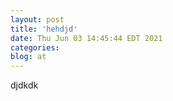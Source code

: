 ```yaml
---
layout: post
title: 'hehdjd'
date: Thu Jun 03 14:45:44 EDT 2021
categories: 
blog: at
---
```

djdkdk